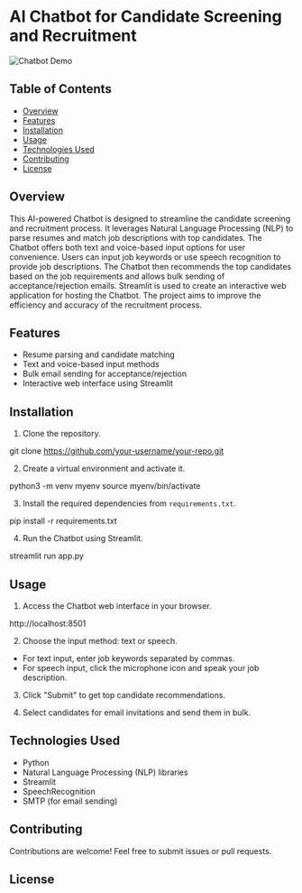 # AI Chatbot for Candidate Screening and Recruitment

![Chatbot Demo](/path/to/demo.gif)

## Table of Contents

- [Overview](#overview)
- [Features](#features)
- [Installation](#installation)
- [Usage](#usage)
- [Technologies Used](#technologies-used)
- [Contributing](#contributing)
- [License](#license)

## Overview

This AI-powered Chatbot is designed to streamline the candidate screening and recruitment process. It leverages Natural Language Processing (NLP) to parse resumes and match job descriptions with top candidates. The Chatbot offers both text and voice-based input options for user convenience. Users can input job keywords or use speech recognition to provide job descriptions. The Chatbot then recommends the top candidates based on the job requirements and allows bulk sending of acceptance/rejection emails. Streamlit is used to create an interactive web application for hosting the Chatbot. The project aims to improve the efficiency and accuracy of the recruitment process.

## Features

- Resume parsing and candidate matching
- Text and voice-based input methods
- Bulk email sending for acceptance/rejection
- Interactive web interface using Streamlit

## Installation

1. Clone the repository.

git clone https://github.com/your-username/your-repo.git 


2. Create a virtual environment and activate it.

python3 -m venv myenv
source myenv/bin/activate


3. Install the required dependencies from `requirements.txt`.

pip install -r requirements.txt 


4. Run the Chatbot using Streamlit.


streamlit run app.py 

## Usage

1. Access the Chatbot web interface in your browser.

http://localhost:8501



2. Choose the input method: text or speech.
- For text input, enter job keywords separated by commas.
- For speech input, click the microphone icon and speak your job description.

3. Click "Submit" to get top candidate recommendations.

4. Select candidates for email invitations and send them in bulk.

## Technologies Used

- Python
- Natural Language Processing (NLP) libraries
- Streamlit
- SpeechRecognition
- SMTP (for email sending)

## Contributing

Contributions are welcome! Feel free to submit issues or pull requests.

## License




